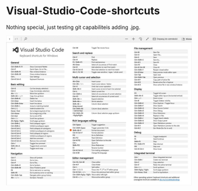 # Visual-Studio-Code-shortcuts

Nothing special, just testing git capabiliteis adding .jpg.



![image of shortcuts .jpg](https://github.com/MarWasik/Visual-Studio-Code-shortcuts/blob/master/VSC%20shortcuts.jpg)
